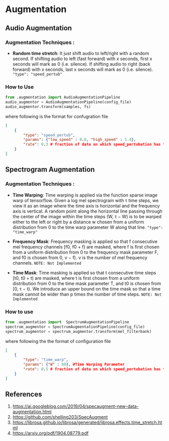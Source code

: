 # Augmentation

## Audio Augmentation

### Augmentation Techniques :
- **Random time stretch**:
 It just shift audio to left/right with a random second. If shifting audio to left (fast forward) with x seconds, first x seconds will mark as 0 (i.e. silence). If shifting audio to right (back forward) with x seconds, last x seconds will mark as 0 (i.e. silence). ``` "type": "speed_pertub"```

### How to Use

```python
from .augmentation import AudioAugmentationPipeline
audio_augmentor = AudioAugmentationPipeline(config_file)
audio_augmentor.transform(samples, fs)
```

where following is the format for confugration file

```json
[ 
    {
        "type": "speed_pertub",
        "params": {"low_speed" : 0.8, "high_speed" : 1.4},
        "rate": 0.3 # fraction of data on which speed_pertubation has to be applied
    }
]
```

## Spectrogram Augmentation

### Augmentation Techniques :
- **Time Warping**:
Time warping is applied via the function sparse image warp of tensorflow. Given a log mel spectrogram with τ time steps, we view it as an image where the time axis is horizontal and the frequency axis is vertical. A random point along the horizontal line passing through the center of the image within the time steps (W, τ − W) is to be warped either to the left or right by a distance w chosen from a uniform distribution from 0 to the time warp parameter W along that line.
``` "type": "time_warp" ```

- **Frequency Mask**:
Frequency masking is applied so that f consecutive mel frequency channels [f0, f0 + f) are masked, where f is first chosen from a uniform distribution from 0 to the frequency mask parameter F, and f0 is chosen from 0, ν − f). ν is the number of mel frequency channels. ``` NOTE: Not Implemented ```

- **Time Mask**:
Time masking is applied so that t consecutive time steps [t0, t0 + t) are masked, where t is first chosen from a
uniform distribution from 0 to the time mask parameter T, and t0 is chosen from [0, τ − t). We introduce an upper bound on the time mask so that a time mask cannot be wider than p times the number of time steps. ``` NOTE: Not Implemented ```

### How to use
```python
from .augmentation import  SpectrumAugmentationPipeline
spectrum_augmentor = SpectrumAugmentationPipeline(config_file)
spectrum_augmentor = spectrum_augmentor.transform(mel_filterbank)
```

where following the the format of configuration file
```json
[ 
    {
        "type": "time_warp",
        "params": {"W" : 80}, #Time Warping Parameter
        "rate": 0.5 # fraction of data on which speed_pertubation has to be applied
    }
]
```

## References
1. https://ai.googleblog.com/2019/04/specaugment-new-data-augmentation.html
2. https://github.com/shelling203/SpecAugment
3. https://librosa.github.io/librosa/generated/librosa.effects.time_stretch.html
4. https://arxiv.org/pdf/1904.08779.pdf
